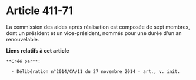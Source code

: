 # Article 411-71

La commission des aides après réalisation est composée de sept membres, dont un président et un vice-président, nommés pour
une durée d'un an renouvelable.

**Liens relatifs à cet article**

	**Créé par**:

	  - Délibération n°2014/CA/11 du 27 novembre 2014 - art., v. init.
